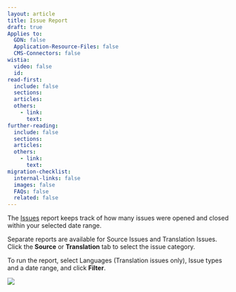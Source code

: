 ```yaml
---
layout: article
title: Issue Report
draft: true
Applies to:
  GDN: false
  Application-Resource-Files: false
  CMS-Connectors: false
wistia:
  video: false
  id:
read-first:
  include: false
  sections:
  articles:
  others:
    - link:
      text:
further-reading:
  include: false
  sections:
  articles:
  others:
    - link:
      text:
migration-checklist:
  internal-links: false
  images: false
  FAQs: false
  related: false
---
```


The [Issues](/hc/en-us/articles/201921378) report keeps track of how many issues were opened and closed within your selected date range.

Separate reports are available for Source Issues and Translation Issues. Click the **Source** or **Translation** tab to select the issue category.

To run the report, select Languages (Translation issues only), Issue types and a date range, and click **Filter**.

![](/hc/en-us/article_attachments/206150167/Smartling___Issues.png)
